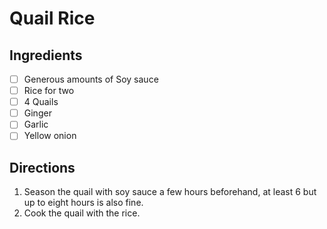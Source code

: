 # Quail Rice

## Ingredients
- [ ] Generous amounts of Soy sauce
- [ ] Rice for two
- [ ] 4 Quails
- [ ] Ginger
- [ ] Garlic
- [ ] Yellow onion

## Directions
1. Season the quail with soy sauce a few hours beforehand, at least 6 but up to eight hours is also fine.
2. Cook the quail with the rice.
